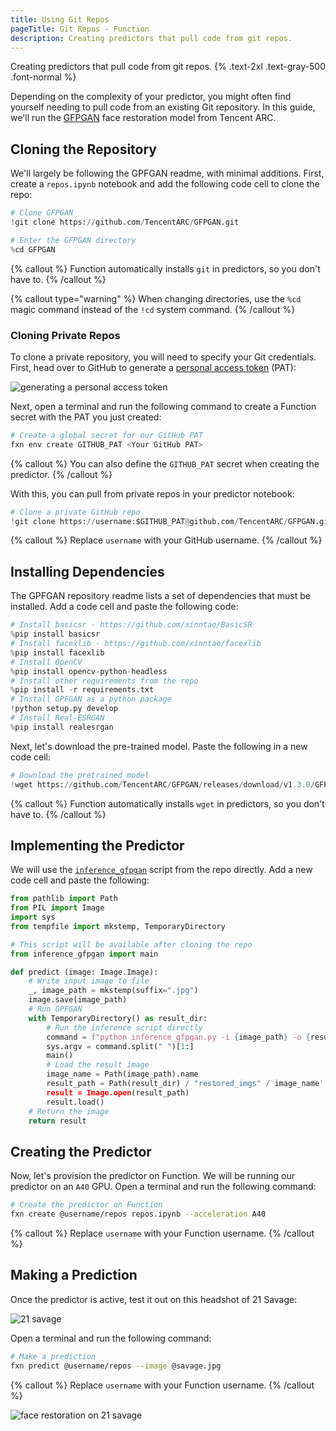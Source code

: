 ```yaml
---
title: Using Git Repos
pageTitle: Git Repos - Function
description: Creating predictors that pull code from git repos.
---
```


Creating predictors that pull code from git repos. {% .text-2xl .text-gray-500 .font-normal %}

Depending on the complexity of your predictor, you might often find yourself needing to pull code from an existing Git repository. In this guide, we'll run the [GFPGAN](https://github.com/TencentARC/GFPGAN) face restoration model from Tencent ARC.

## Cloning the Repository
We'll largely be following the GPFGAN readme, with minimal additions. First, create a `repos.ipynb` notebook and add the following code cell to clone the repo:
```python
# Clone GFPGAN
!git clone https://github.com/TencentARC/GFPGAN.git

# Enter the GFPGAN directory
%cd GFPGAN
```

{% callout %} Function automatically installs `git` in predictors, so you don't have to. {% /callout %}

{% callout type="warning" %} When changing directories, use the `%cd` magic command instead of the `!cd` system command. {% /callout %}

### Cloning Private Repos
To clone a private repository, you will need to specify your Git credentials. First, head over to GitHub to generate a [personal access token](https://github.com/settings/tokens?type=beta) (PAT):

![generating a personal access token](/github-pat.gif)

Next, open a terminal and run the following command to create a Function secret with the PAT you just created:
```bash
# Create a global secret for our GitHub PAT
fxn env create GITHUB_PAT <Your GitHub PAT>
```

{% callout %} You can also define the `GITHUB_PAT` secret when creating the predictor. {% /callout %}

With this, you can pull from private repos in your predictor notebook:
```python
# Clone a private GitHub repo
!git clone https://username:$GITHUB_PAT@github.com/TencentARC/GFPGAN.git
```

{% callout %} Replace `username` with your GitHub username. {% /callout %}

## Installing Dependencies
The GPFGAN repository readme lists a set of dependencies that must be installed. Add a code cell and paste the following code:
```python
# Install basicsr - https://github.com/xinntao/BasicSR
%pip install basicsr
# Install facexlib - https://github.com/xinntao/facexlib
%pip install facexlib
# Install OpenCV
%pip install opencv-python-headless
# Install other requirements from the repo
%pip install -r requirements.txt
# Install GPFGAN as a python package
!python setup.py develop
# Install Real-ESRGAN
%pip install realesrgan
```

Next, let's download the pre-trained model. Paste the following in a new code cell:
```python
# Download the pretrained model
!wget https://github.com/TencentARC/GFPGAN/releases/download/v1.3.0/GFPGANv1.3.pth -P experiments/pretrained_models
```

{% callout %} Function automatically installs `wget` in predictors, so you don't have to. {% /callout %}

## Implementing the Predictor
We will use the [`inference_gfpgan`](https://github.com/TencentARC/GFPGAN/blob/master/inference_gfpgan.py) script from the repo directly. Add a new code cell and paste the following:
```python
from pathlib import Path
from PIL import Image
import sys
from tempfile import mkstemp, TemporaryDirectory

# This script will be available after cloning the repo
from inference_gfpgan import main

def predict (image: Image.Image):
    # Write input image to file
    _, image_path = mkstemp(suffix=".jpg")
    image.save(image_path)
    # Run GPFGAN
    with TemporaryDirectory() as result_dir:
        # Run the inference script directly
        command = f"python inference_gfpgan.py -i {image_path} -o {result_dir} -v 1.3 -s 2"
        sys.argv = command.split(" ")[1:]
        main()
        # Load the result image
        image_name = Path(image_path).name
        result_path = Path(result_dir) / "restored_imgs" / image_name'
        result = Image.open(result_path)
        result.load()
    # Return the image
    return result
```

## Creating the Predictor
Now, let's provision the predictor on Function. We will be running our predictor on an `A40` GPU. Open a terminal and run the following command:
```bash
# Create the predictor on Function
fxn create @username/repos repos.ipynb --acceleration A40
```

{% callout %} Replace `username` with your Function username. {% /callout %}

## Making a Prediction
Once the predictor is active, test it out on this headshot of 21 Savage:

![21 savage](/savage.jpg)

Open a terminal and run the following command:
```bash
# Make a prediction
fxn predict @username/repos --image @savage.jpg
```

{% callout %} Replace `username` with your Function username. {% /callout %}

![face restoration on 21 savage](/savage-predict.gif)